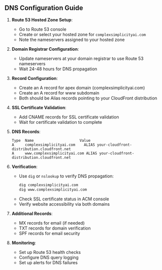 ## DNS Configuration Guide

1. **Route 53 Hosted Zone Setup**:
   - Go to Route 53 console
   - Create or select your hosted zone for `complexsimplicityai.com`
   - Note the nameservers assigned to your hosted zone

2. **Domain Registrar Configuration**:
   - Update nameservers at your domain registrar to use Route 53 nameservers
   - Wait 24-48 hours for DNS propagation

3. **Record Configuration**:
   - Create an A record for apex domain (complexsimplicityai.com)
   - Create an A record for www subdomain
   - Both should be Alias records pointing to your CloudFront distribution

4. **SSL Certificate Validation**:
   - Add CNAME records for SSL certificate validation
   - Wait for certificate validation to complete

5. **DNS Records**:
   ```
   Type  Name                     Value
   A     complexsimplicityai.com    ALIAS your-cloudfront-distribution.cloudfront.net
   A     www.complexsimplicityai.com ALIAS your-cloudfront-distribution.cloudfront.net
   ```

6. **Verification**:
   - Use `dig` or `nslookup` to verify DNS propagation:
     ```bash
     dig complexsimplicityai.com
     dig www.complexsimplicityai.com
     ```
   - Check SSL certificate status in ACM console
   - Verify website accessibility via both domains

7. **Additional Records**:
   - MX records for email (if needed)
   - TXT records for domain verification
   - SPF records for email security

8. **Monitoring**:
   - Set up Route 53 health checks
   - Configure DNS query logging
   - Set up alerts for DNS failures